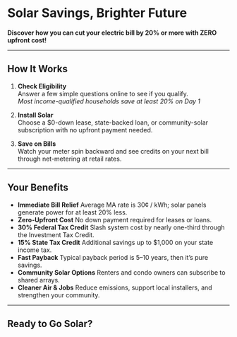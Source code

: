 <!-- Brochure Copy -->

# Solar Savings, Brighter Future

**Discover how you can cut your electric bill by 20% or more with ZERO upfront cost!**

---

## How It Works

1. **Check Eligibility**  
   Answer a few simple questions online to see if you qualify.  
   _Most income-qualified households save at least 20% on Day 1_

2. **Install Solar**  
   Choose a $0-down lease, state-backed loan, or community-solar subscription with no upfront payment needed.

3. **Save on Bills**  
   Watch your meter spin backward and see credits on your next bill through net-metering at retail rates.

---

## Your Benefits

- **Immediate Bill Relief**
  Average MA rate is 30¢ / kWh; solar panels generate power for at least 20% less.
- **Zero-Upfront Cost**
  No down payment required for leases or loans.
- **30% Federal Tax Credit**
  Slash system cost by nearly one-third through the Investment Tax Credit.
- **15% State Tax Credit**
  Additional savings up to $1,000 on your state income tax.
- **Fast Payback**
  Typical payback period is 5–10 years, then it’s pure savings.
- **Community Solar Options**
  Renters and condo owners can subscribe to shared arrays.
- **Cleaner Air & Jobs**
  Reduce emissions, support local installers, and strengthen your community.

---

## Ready to Go Solar?
